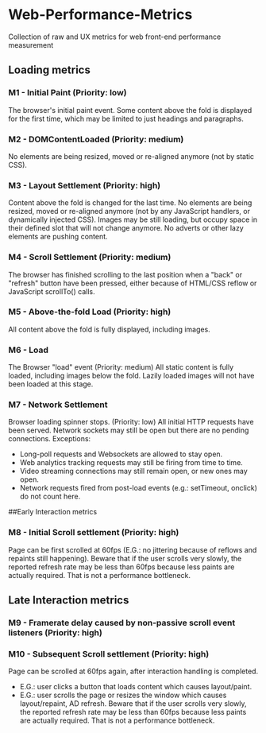 # Web-Performance-Metrics

Collection of raw and UX metrics for web front-end performance measurement

## Loading metrics

### M1 - Initial Paint (Priority: low)
The browser's initial paint event.
Some content above the fold is displayed for the first time, which may be limited to just headings and paragraphs.

### M2 - DOMContentLoaded (Priority: medium)
No elements are being resized, moved or re-aligned anymore (not by static CSS).

### M3 - Layout Settlement (Priority: high)
Content above the fold is changed for the last time.
No elements are being resized, moved or re-aligned anymore (not by any JavaScript handlers, or dynamically injected CSS).
Images may be still loading, but occupy space in their defined slot that will not change anymore.
No adverts or other lazy elements are pushing content.

### M4 - Scroll Settlement (Priority: medium)
The browser has finished scrolling to the last position when a "back" or "refresh" button have been pressed, either because of HTML/CSS reflow or JavaScript scrollTo() calls.

### M5 - Above-the-fold Load (Priority: high)
All content above the fold is fully displayed, including images.

### M6 - Load
The Browser "load" event (Priority: medium)
All static content is fully loaded, including images below the fold.
Lazily loaded images will not have been loaded at this stage.

### M7 - Network Settlement
Browser loading spinner stops. (Priority: low)
All initial HTTP requests have been served.
Network sockets may still be open but there are no pending connections.
Exceptions:
- Long-poll requests and Websockets are allowed to stay open.
- Web analytics tracking requests may still be firing from time to time.
- Video streaming connections may still remain open, or new ones may open.
- Network requests fired from post-load events (e.g.: setTimeout, onclick) do not count here.

##Early Interaction metrics
### M8 - Initial Scroll settlement (Priority: high)
Page can be first scrolled at 60fps (E.G.: no jittering because of reflows and repaints still happening).
Beware that if the user scrolls very slowly, the reported refresh rate may be less than 60fps because less paints are actually required. That is not a performance bottleneck.

## Late Interaction metrics
### M9 - Framerate delay caused by non-passive scroll event listeners (Priority: high)

### M10 - Subsequent Scroll settlement (Priority: high)
Page can be scrolled at 60fps again, after interaction handling is completed.
- E.G.: user clicks a button that loads content which causes layout/paint.
- E.G.: user scrolls the page or resizes the window which causes layout/repaint, AD refresh.
Beware that if the user scrolls very slowly, the reported refresh rate may be less than 60fps because less paints are actually required. That is not a performance bottleneck.


